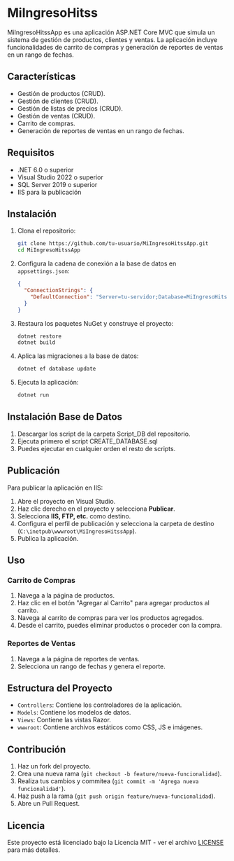 # MiIngresoHitss

MiIngresoHitssApp es una aplicación ASP.NET Core MVC que simula un sistema de gestión de productos, clientes y ventas. La aplicación incluye funcionalidades de carrito de compras y generación de reportes de ventas en un rango de fechas.

## Características

- Gestión de productos (CRUD).
- Gestión de clientes (CRUD).
- Gestión de listas de precios (CRUD).
- Gestión de ventas (CRUD).
- Carrito de compras.
- Generación de reportes de ventas en un rango de fechas.

## Requisitos

- .NET 6.0 o superior
- Visual Studio 2022 o superior
- SQL Server 2019 o superior
- IIS para la publicación

## Instalación

1. Clona el repositorio:
    ```bash
    git clone https://github.com/tu-usuario/MiIngresoHitssApp.git
    cd MiIngresoHitssApp
    ```

2. Configura la cadena de conexión a la base de datos en `appsettings.json`:
    ```json
    {
      "ConnectionStrings": {
        "DefaultConnection": "Server=tu-servidor;Database=MiIngresoHitss;Trusted_Connection=True;MultipleActiveResultSets=true"
      }
    }
    ```

3. Restaura los paquetes NuGet y construye el proyecto:
    ```bash
    dotnet restore
    dotnet build
    ```

4. Aplica las migraciones a la base de datos:
    ```bash
    dotnet ef database update
    ```

5. Ejecuta la aplicación:
    ```bash
    dotnet run
    ```

## Instalación Base de Datos

1. Descargar los script de la carpeta Script_DB del repositorio.
2. Ejecuta primero el script CREATE_DATABASE.sql
3. Puedes ejecutar en cualquier orden el resto de scripts.

## Publicación

Para publicar la aplicación en IIS:

1. Abre el proyecto en Visual Studio.
2. Haz clic derecho en el proyecto y selecciona **Publicar**.
3. Selecciona **IIS, FTP, etc.** como destino.
4. Configura el perfil de publicación y selecciona la carpeta de destino (`C:\inetpub\wwwroot\MiIngresoHitssApp`).
5. Publica la aplicación.

## Uso

### Carrito de Compras

1. Navega a la página de productos.
2. Haz clic en el botón "Agregar al Carrito" para agregar productos al carrito.
3. Navega al carrito de compras para ver los productos agregados.
4. Desde el carrito, puedes eliminar productos o proceder con la compra.

### Reportes de Ventas

1. Navega a la página de reportes de ventas.
2. Selecciona un rango de fechas y genera el reporte.

## Estructura del Proyecto

- `Controllers`: Contiene los controladores de la aplicación.
- `Models`: Contiene los modelos de datos.
- `Views`: Contiene las vistas Razor.
- `wwwroot`: Contiene archivos estáticos como CSS, JS e imágenes.

## Contribución

1. Haz un fork del proyecto.
2. Crea una nueva rama (`git checkout -b feature/nueva-funcionalidad`).
3. Realiza tus cambios y commitea (`git commit -m 'Agrega nueva funcionalidad'`).
4. Haz push a la rama (`git push origin feature/nueva-funcionalidad`).
5. Abre un Pull Request.

## Licencia

Este proyecto está licenciado bajo la Licencia MIT - ver el archivo [LICENSE](LICENSE) para más detalles.
